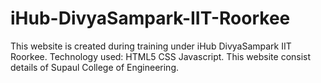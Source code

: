# iHub-DivyaSampark-IIT-Roorkee
This website is created during training under iHub DivyaSampark IIT Roorkee.  Technology used: HTML5 CSS Javascript. This website consist details of Supaul College of Engineering.
